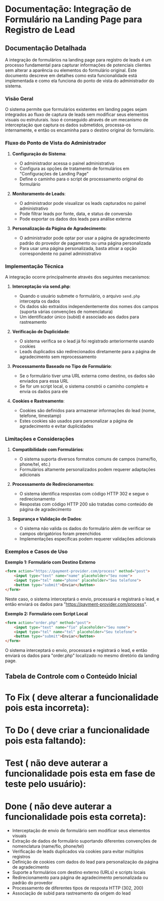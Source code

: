 # Documentação: Integração de Formulário na Landing Page para Registro de Lead

## Documentação Detalhada

A integração de formulários na landing page para registro de leads é um processo
fundamental para capturar informações de potenciais clientes sem alterar a
aparência ou elementos do formulário original. Este documento descreve em
detalhes como esta funcionalidade está implementada e como ela funciona do ponto
de vista do administrador do sistema.

### Visão Geral

O sistema permite que formulários existentes em landing pages sejam integrados
ao fluxo de captura de leads sem modificar seus elementos visuais ou
estruturais. Isso é conseguido através de um mecanismo de interceptação que
captura os dados submetidos, processa-os internamente, e então os encaminha para
o destino original do formulário.

### Fluxo do Ponto de Vista do Administrador

1. **Configuração do Sistema**:
   - O administrador acessa o painel administrativo
   - Configura as opções de tratamento de formulários em "Configurações de
     Landing Page"
   - Define o caminho para o script de processamento original do formulário

2. **Monitoramento de Leads**:
   - O administrador pode visualizar os leads capturados no painel
     administrativo
   - Pode filtrar leads por fonte, data, e status de conversão
   - Pode exportar os dados dos leads para análise externa

3. **Personalização da Página de Agradecimento**:
   - O administrador pode optar por usar a página de agradecimento padrão do
     provedor de pagamento ou uma página personalizada
   - Para usar uma página personalizada, basta ativar a opção correspondente no
     painel administrativo

### Implementação Técnica

A integração ocorre principalmente através dos seguintes mecanismos:

1. **Interceptação via send.php**:
   - Quando o usuário submete o formulário, o arquivo `send.php` intercepta os
     dados
   - Os dados são extraídos independentemente dos nomes dos campos (suporta
     várias convenções de nomenclatura)
   - Um identificador único (subid) é associado aos dados para rastreamento

2. **Verificação de Duplicidade**:
   - O sistema verifica se o lead já foi registrado anteriormente usando cookies
   - Leads duplicados são redirecionados diretamente para a página de
     agradecimento sem reprocessamento

3. **Processamento Baseado no Tipo de Formulário**:
   - Se o formulário tiver uma URL externa como destino, os dados são enviados
     para essa URL
   - Se for um script local, o sistema constrói o caminho completo e envia os
     dados para ele

4. **Cookies e Rastreamento**:
   - Cookies são definidos para armazenar informações do lead (nome, telefone,
     timestamp)
   - Estes cookies são usados para personalizar a página de agradecimento e
     evitar duplicidades

### Limitações e Considerações

1. **Compatibilidade com Formulários**:
   - O sistema suporta diversos formatos comuns de campos (name/fio, phone/tel,
     etc.)
   - Formulários altamente personalizados podem requerer adaptações adicionais

2. **Processamento de Redirecionamentos**:
   - O sistema identifica respostas com código HTTP 302 e segue o
     redirecionamento
   - Respostas com código HTTP 200 são tratadas como conteúdo de página de
     agradecimento

3. **Segurança e Validação de Dados**:
   - O sistema não valida os dados do formulário além de verificar se campos
     obrigatórios foram preenchidos
   - Implementações específicas podem requerer validações adicionais

### Exemplos e Casos de Uso

**Exemplo 1: Formulário com Destino Externo**

```html
<form action="https://payment-provider.com/process" method="post">
    <input type="text" name="name" placeholder="Seu nome">
    <input type="tel" name="phone" placeholder="Seu telefone">
    <button type="submit">Enviar</button>
</form>
```

Neste caso, o sistema interceptará o envio, processará e registrará o lead, e
então enviará os dados para "https://payment-provider.com/process".

**Exemplo 2: Formulário com Script Local**

```html
<form action="order.php" method="post">
    <input type="text" name="fio" placeholder="Seu nome">
    <input type="tel" name="tel" placeholder="Seu telefone">
    <button type="submit">Enviar</button>
</form>
```

O sistema interceptará o envio, processará e registrará o lead, e então enviará
os dados para "order.php" localizado no mesmo diretório da landing page.

## Tabela de Controle com o Conteúdo Inicial

# To Fix ( deve alterar a funcionalidade pois esta incorreta):

# To Do ( deve criar a funcionalidade pois esta faltando):

# Test ( não deve auterar a funcionalidade pois esta em fase de teste pelo usuário):

# Done ( não deve auterar a funcionalidade pois esta correta):

- Interceptação de envio de formulário sem modificar seus elementos visuais
- Extração de dados de formulário suportando diferentes convenções de
  nomenclatura (name/fio, phone/tel)
- Verificação de leads duplicados via cookies para evitar múltiplos registros
- Definição de cookies com dados do lead para personalização da página de
  agradecimento
- Suporte a formulários com destino externo (URLs) e scripts locais
- Redirecionamento para página de agradecimento personalizada ou padrão do
  provedor
- Processamento de diferentes tipos de resposta HTTP (302, 200)
- Associação de subid para rastreamento da origem do lead
